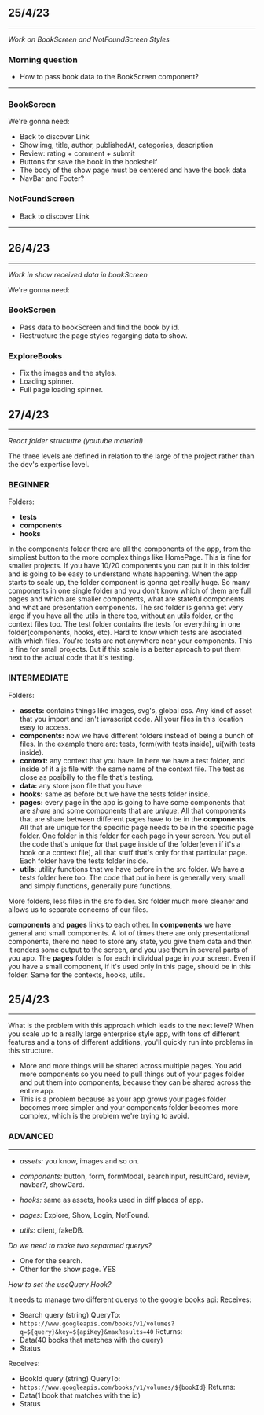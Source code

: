 ## 25/4/23
<hr/>

_Work on BookScreen and NotFoundScreen Styles_

### Morning question

- How to pass book data to the BookScreen component?
<hr/>

### BookScreen

We're gonna need: 
- Back to discover Link
- Show img, title, author, publishedAt, categories, description
- Review: rating + comment + submit
- Buttons for save the book in the bookshelf
- The body of the show page must be centered and have the book data
- NavBar and Footer?

### NotFoundScreen

- Back to discover Link

<hr/>

## 26/4/23

<hr/>

_Work in show received data in bookScreen_

We're gonna need:

### BookScreen
- Pass data to bookScreen and find the book by id.
- Restructure the page styles regarging data to show.

### ExploreBooks
- Fix the images and the styles.
- Loading spinner.
- Full page loading spinner.

## 27/4/23
<hr/>

_React folder structutre (youtube material)_

The three levels are defined in relation to the large of the project rather than the dev's expertise level. 

### BEGINNER

Folders: 
- __tests__
- __components__ 
- __hooks__

In the components folder there are all the components of the app, from the simpliest button to the more complex things like HomePage. This is fine for smaller projects. If you have 10/20 components you can put it in this folder and is going to be easy to understand whats happening.
When the app starts to scale up, the folder component is gonna get really huge. So many components in one single folder and you don't know which of them are full pages and which are smaller components, what are stateful components and what are presentation components.
The src folder is gonna get very large if you have all the utils in there too, without an utils folder, or the context files too.
The test folder contains the tests for everything in one folder(components, hooks, etc). Hard to know which tests are asociated with which files. You're tests are not anywhere near your components. This is fine for small projects. But if this scale is a better aproach to put them next to the actual code that it's testing.

### INTERMEDIATE

Folders:
- __assets:__ contains things like images, svg's, global css. Any kind of asset that you import and isn't javascript code. All your files in this location easy to access.
- __components:__ now we have different folders instead of being a bunch of files. In the example there are: tests, form(with tests inside), ui(with tests inside).
- __context:__ any context that you have. In here we have a test folder, and inside of it a js file with the same name of the context file. The test as close as posibilly to the file that's testing.
- __data:__ any store json file that you have
- __hooks:__ same as before but we have the tests folder inside.
- __pages:__ every page in the app is going to have some components that are _share_ and some components that are _unique_. All that components that are share between different pages have to be in the __components__. All that are unique for the specific page needs to be in the specific page folder. One folder in this folder for each page in your screen. You put all the code that's unique for that page inside of the folder(even if it's a hook or a context file), all that stuff that's only for that particular page. Each folder have the tests folder inside. 
- __utils__: utility functions that we have before in the src folder. We have a tests folder here too. The code that put in here is generally very small and simply functions, generally pure functions.

More folders, less files in the src folder. Src folder much more cleaner and allows us to separate concerns of our files.

__components__ and __pages__ links to each other. In __components__ we have general and small components. A lot of times there are only presentational components, there no need to store any state, you give them data and then it renders some output to the screen, and you use them in several parts of you app. 
The __pages__ folder is for each individual page in your screen. Even if you have a small component, if it's used only in this page, should be in this folder. Same for the contexts, hooks, utils.

## 25/4/23
<hr/>

What is the problem with this approach which leads to the next level?
When you scale up to a really large enterprise style app, with tons of different features and a tons of different additions, you'll quickly run into problems in this structure.
- More and more things will be shared across multiple pages. You add more components so you need to pull things out of your pages folder and put them into components, because they can be shared across the entire app.
- This is a problem because as your app grows your pages folder becomes more simpler and your components folder becomes more complex, which is the problem we're trying to avoid.

### ADVANCED

******************************************************

- _assets:_ you know, images and so on.

- _components:_ button, form, formModal, searchInput, resultCard, review, navbar?, showCard. 

- _hooks:_ same as assets, hooks used in diff places of app. 

- _pages:_ Explore, Show, Login, NotFound.

- _utils:_ client, fakeDB.

_Do we need to make two separated querys?_
- One for the search.
- Other for the show page.
YES

_How to set the useQuery Hook?_

It needs to manage two different querys to the google books api:
  Receives:
  - Search query (string)
  QueryTo:
  - `https://www.googleapis.com/books/v1/volumes?q=${query}&key=${apiKey}&maxResults=40`
  Returns: 
  - Data(40 books that matches with the query)
  - Status

  Receives:
  - BookId query (string)
  QueryTo:
  - `https://www.googleapis.com/books/v1/volumes/${bookId}` 
  Returns: 
  - Data(1 book that matches with the id)
  - Status


